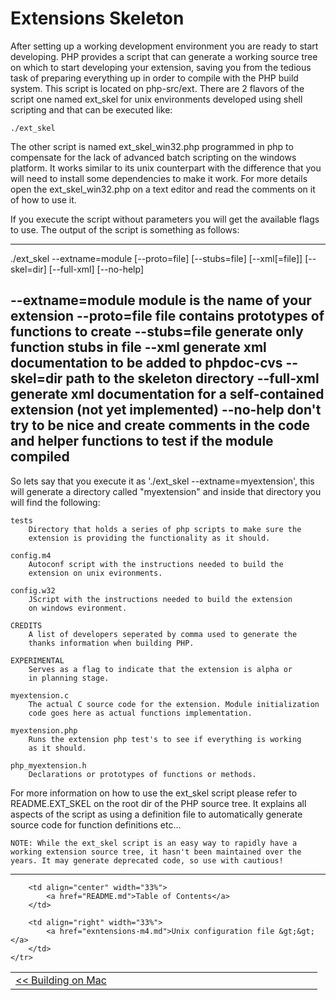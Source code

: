 # Extensions Skeleton

After setting up a working development environment you are ready to start
developing. PHP provides a script that can generate a working source
tree on which to start developing your extension, saving you from the 
tedious task of preparing everything up in order to compile with the PHP
build system. This script is located on php-src/ext. There are 2 flavors
of the script one named ext_skel for unix environments developed using 
shell scripting and that can be executed like:

	./ext_skel
	
The other script is named ext_skel_win32.php programmed in php to 
compensate for the lack of advanced batch scripting on the windows
platform. It works similar to its unix counterpart with the difference
that you will need to install some dependencies to make it work. For
more details open the ext_skel_win32.php on a text editor and read the 
comments on it of how to use it.

If you execute the script without parameters you will get the available
flags to use. The output of the script is something as follows:

------------------------------------------------------------------------
./ext_skel --extname=module [--proto=file] [--stubs=file] [--xml[=file]]
           [--skel=dir] [--full-xml] [--no-help]

  --extname=module   module is the name of your extension
  --proto=file       file contains prototypes of functions to create
  --stubs=file       generate only function stubs in file
  --xml              generate xml documentation to be added to phpdoc-cvs
  --skel=dir         path to the skeleton directory
  --full-xml         generate xml documentation for a self-contained extension
                     (not yet implemented)
  --no-help          don't try to be nice and create comments in the code
                     and helper functions to test if the module compiled
------------------------------------------------------------------------

So lets say that you execute it as './ext_skel --extname=myextension',
this will generate a directory called "myextension" and inside that
directory you will find the following:

	tests
		Directory that holds a series of php scripts to make sure the
		extension is providing the functionality as it should.
		
	config.m4
		Autoconf script with the instructions needed to build the 
		extension on unix evironments.
		
	config.w32
		JScript with the instructions needed to build the extension 
		on windows evironment.
		
	CREDITS
		A list of developers seperated by comma used to generate the
		thanks information when building PHP.
		
	EXPERIMENTAL
		Serves as a flag to indicate that the extension is alpha or
		in planning stage.
		
	myextension.c
		The actual C source code for the extension. Module initialization
		code goes here as actual functions implementation.
		
	myextension.php
		Runs the extension php test's to see if everything is working
		as it should.
		
	php_myextension.h
		Declarations or prototypes of functions or methods.
	
For more information on how to use the ext_skel script please refer to
README.EXT_SKEL on the root dir of the PHP source tree. It explains all
aspects of the script as using a definition file to automatically
generate source code for function definitions etc...

	NOTE: While the ext_skel script is an easy way to rapidly have a
	working extension source tree, it hasn't been maintained over the
	years. It may generate deprecated code, so use with cautious!
    
------------------------------------------------------------------------
<table style="width: 100%;">
    <tr>
        <td align="left" width="33%">
            <a href="building-php-mac.md">&lt;&lt; Building on Mac</a>
        </td>
        
        <td align="center" width="33%">
            <a href="README.md">Table of Contents</a>
        </td>
        
        <td align="right" width="33%">
            <a href="exntensions-m4.md">Unix configuration file &gt;&gt;</a>
        </td>
    </tr>
</table>

